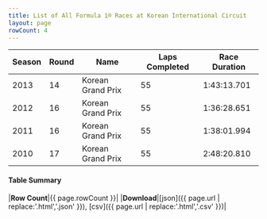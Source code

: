 ```yaml
---
title: List of All Formula 1® Races at Korean International Circuit
layout: page
rowCount: 4
---
```


| Season | Round | Name | Laps Completed | Race Duration |
|--|--|--|--|--|
| 2013 | 14 | Korean Grand Prix | 55 | 1:43:13.701 |
| 2012 | 16 | Korean Grand Prix | 55 | 1:36:28.651 |
| 2011 | 16 | Korean Grand Prix | 55 | 1:38:01.994 |
| 2010 | 17 | Korean Grand Prix | 55 | 2:48:20.810 |

#### Table Summary

|**Row Count**|{{ page.rowCount }}|
|**Download**|[json]({{ page.url | replace:'.html','.json' }}), [csv]({{ page.url | replace:'.html','.csv' }})|
